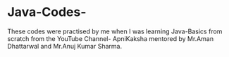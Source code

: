# Java-Codes-
  These codes were practised by me when I was learning Java-Basics from scratch from the YouTube Channel- ApniKaksha mentored by Mr.Aman Dhattarwal and Mr.Anuj Kumar Sharma.
